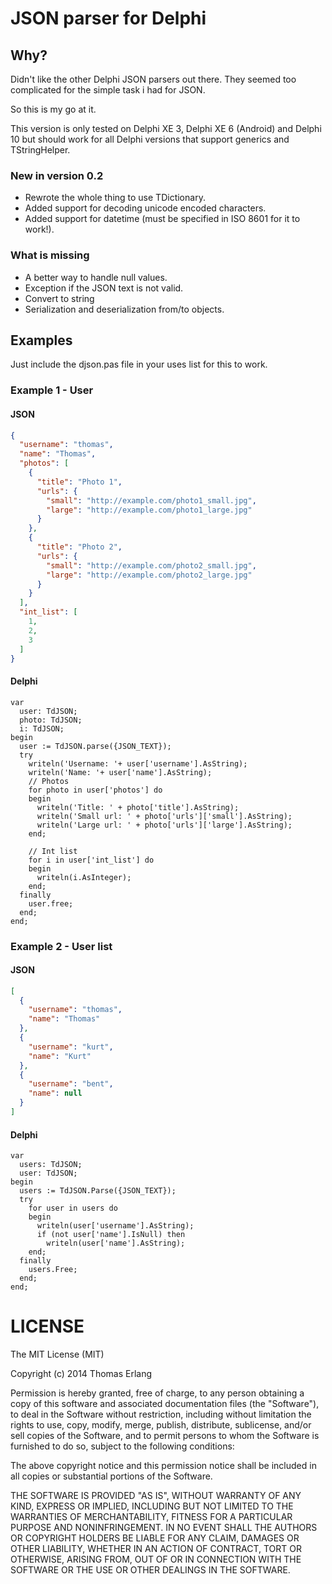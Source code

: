 # JSON parser for Delphi

## Why?
Didn't like the other Delphi JSON parsers out there.
They seemed too complicated for the simple task i had for JSON.

So this is my go at it.

This version is only tested on Delphi XE 3, Delphi XE 6 (Android) and Delphi 10 but should work for all Delphi versions that support generics and TStringHelper.

### New in version 0.2

  - Rewrote the whole thing to use TDictionary.
  - Added support for decoding unicode encoded characters.
  - Added support for datetime (must be specified in ISO 8601 for it to work!).

### What is missing

  - A better way to handle null values.
  - Exception if the JSON text is not valid.
  - Convert to string
  - Serialization and deserialization from/to objects.

## Examples

Just include the djson.pas file in your uses list for this to work.

### Example 1 - User

#### JSON
```json
{
  "username": "thomas",
  "name": "Thomas",
  "photos": [
    {
      "title": "Photo 1",
      "urls": {
        "small": "http://example.com/photo1_small.jpg",
        "large": "http://example.com/photo1_large.jpg"
      }
    },
    {
      "title": "Photo 2",
      "urls": {
        "small": "http://example.com/photo2_small.jpg",
        "large": "http://example.com/photo2_large.jpg"
      }
    }
  ],
  "int_list": [
    1,
    2,
    3
  ]
}
```

#### Delphi 
```delphi
var
  user: TdJSON;
  photo: TdJSON;
  i: TdJSON;
begin
  user := TdJSON.parse({JSON_TEXT});
  try
    writeln('Username: '+ user['username'].AsString);
    writeln('Name: '+ user['name'].AsString);
    // Photos
    for photo in user['photos'] do
    begin
      writeln('Title: ' + photo['title'].AsString);
      writeln('Small url: ' + photo['urls']['small'].AsString);
      writeln('Large url: ' + photo['urls']['large'].AsString);
    end;

    // Int list
    for i in user['int_list'] do
    begin
      writeln(i.AsInteger);
    end;
  finally
    user.free;
  end;
end;
```
    
### Example 2 - User list
#### JSON
```json
[
  {
    "username": "thomas",
    "name": "Thomas"
  },
  {
    "username": "kurt",
    "name": "Kurt"
  },
  {
    "username": "bent",
    "name": null
  }
]
```
    
#### Delphi
```delphi
var
  users: TdJSON;
  user: TdJSON;
begin
  users := TdJSON.Parse({JSON_TEXT});
  try
    for user in users do
    begin
      writeln(user['username'].AsString);
      if (not user['name'].IsNull) then
        writeln(user['name'].AsString);
    end;
  finally
    users.Free;
  end;
end;
```
    
# LICENSE
The MIT License (MIT)

Copyright (c) 2014 Thomas Erlang

Permission is hereby granted, free of charge, to any person obtaining a copy
of this software and associated documentation files (the "Software"), to deal
in the Software without restriction, including without limitation the rights
to use, copy, modify, merge, publish, distribute, sublicense, and/or sell
copies of the Software, and to permit persons to whom the Software is
furnished to do so, subject to the following conditions:

The above copyright notice and this permission notice shall be included in
all copies or substantial portions of the Software.

THE SOFTWARE IS PROVIDED "AS IS", WITHOUT WARRANTY OF ANY KIND, EXPRESS OR
IMPLIED, INCLUDING BUT NOT LIMITED TO THE WARRANTIES OF MERCHANTABILITY,
FITNESS FOR A PARTICULAR PURPOSE AND NONINFRINGEMENT. IN NO EVENT SHALL THE
AUTHORS OR COPYRIGHT HOLDERS BE LIABLE FOR ANY CLAIM, DAMAGES OR OTHER
LIABILITY, WHETHER IN AN ACTION OF CONTRACT, TORT OR OTHERWISE, ARISING FROM,
OUT OF OR IN CONNECTION WITH THE SOFTWARE OR THE USE OR OTHER DEALINGS IN
THE SOFTWARE.
